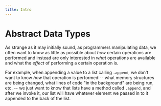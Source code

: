 ```yaml
---
title: Intro
---
```


# Abstract Data Types

As strange as it may initially sound, as programmers manipulating data, we often
want to know as little as possible about _how_ certain operations are performed
and instead are only interested in _what_ operations are available and what
the _effect_ of performing a certain operation is.

For example, when appending a value to a list calling `.append`, we don't want
to know _how_ that operation is performed -- what memory structures are being
changed, what lines of code "in the background" are being run, etc. -- we just
want to know that lists have a method called `.append`, and after we invoke it,
our list will have whatever element we passed in to it appended to the back of
the list.
